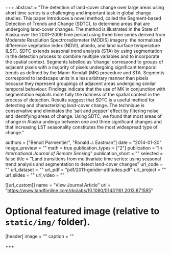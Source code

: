 +++
abstract = "The detection of land-cover change over large areas using short time series is a challenging and important task in global change studies. This paper introduces a novel method, called the Segment-based Detection of Trends and Change (SDTC), to determine areas that are undergoing land-cover changes. The method is illustrated in the State of Alaska over the 2001–2009 time period using three time series derived from Moderate Resolution Spectroradiometer (MODIS) imagery: the normalized difference vegetation index (NDVI), albedo, and land surface temperature (LST). SDTC extends seasonal trend analysis (STA) by using segmentation in the detection process to combine multiple variables and to incorporate the spatial context. Segments labelled as ‘change’ correspond to groups of adjacent pixels with a majority of pixels undergoing significant temporal trends as defined by the Mann–Kendall (MK) procedure and STA. Segments correspond to landscape units in a less arbitrary manner than pixels because they represent groupings of adjacent areas undergoing similar temporal behaviour. Findings indicate that the use of MK in conjunction with segmentation exploits more fully the richness of the spatial context in the process of detection. Results suggest that SDTC is a useful method for detecting and characterizing land-cover change. The technique is conservative and eliminates the ‘salt and pepper’ effect by filtering noise and identifying areas of change. Using SDTC, we found that most areas of change in Alaska undergo between one and three significant changes and that increasing LST seasonality constitutes the most widespread type of change."

authors = ["Benoit Parmentier", "Ronald J. Eastman"]
date = "2014-01-20"
image_preview = ""
math = true
publication_types = ["2"]
publication = "In *International Journal of Remote Sensing*"
publication_short = ""
selected = false
title = "Land transitions from multivariate time series: using seasonal trend analysis and segmentation to detect land-cover changes"
url_code = ""
url_dataset = ""
url_pdf = "pdf/2011-gender-attitudes.pdf"
url_project = ""
url_slides = ""
url_video = ""

[[url_custom]]
name = "View Journal Article"
url = "https://www.tandfonline.com/doi/abs/10.1080/01431161.2013.871595"

# Optional featured image (relative to `static/img/` folder).
[header]
image = ""
caption = ""

+++